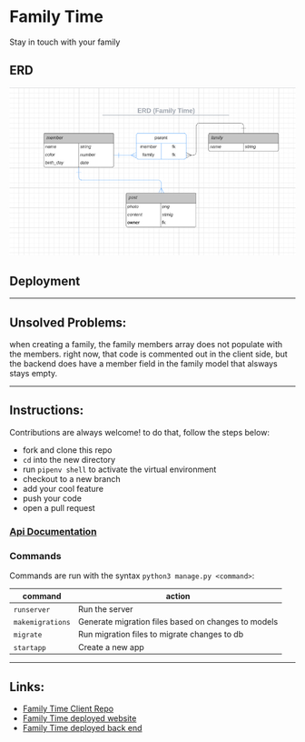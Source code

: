 
# Family Time

Stay in touch with your family

## ERD

 ![erd](/img/family_time_erd.png)




## Deployment

---
## Unsolved Problems:
when creating a family, the family members array does not populate with the members. right now, that code is commented out in the client side, but the backend does have a member field in the family model that alsways stays empty. 

---
## Instructions:

Contributions are always welcome! to do that, follow the steps below:
- fork and clone this repo
- `cd` into the new directory
- run `pipenv shell` to activate the virtual environment 
- checkout to a new branch
- add your cool feature
- push your code 
- open a pull request

### [Api Documentation](api.md)
### Commands

Commands are run with the syntax `python3 manage.py <command>`:

| command | action |
|---------|--------|
| `runserver`  |  Run the server |
| `makemigrations`  | Generate migration files based on changes to models  |
| `migrate`  | Run migration files to migrate changes to db  |
| `startapp`  | Create a new app  |

---
## Links:

- [Family Time Client Repo](https://github.com/hadas21/family-time-client)
- [Family Time deployed website]()
- [Family Time deployed back end]()
